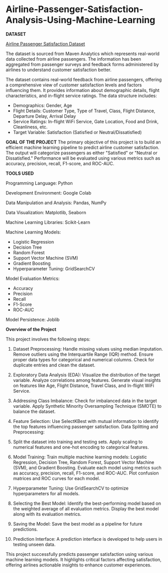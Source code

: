 # **Airline-Passenger-Satisfaction-Analysis-Using-Machine-Learning**

**DATASET**

[Airline Passenger Satisfaction Dataset](https://drive.google.com/file/d/1VtYC86HrBZNrX3-4E-wtQ6ntz469A0IF/view?usp=sharing)

The dataset is sourced from Maven Analytics which represents real-world data collected from airline passengers. The information has been aggregated from passenger surveys and feedback forms administered by airlines to understand customer satisfaction better.

The dataset contains real-world feedback from airline passengers, offering a comprehensive view of customer satisfaction levels and factors influencing them. It provides information about demographic details, flight characteristics, and in-flight service ratings. The data structure includes:
* Demographics: Gender, Age
* Flight Details: Customer Type, Type of Travel, Class, Flight Distance, Departure Delay, Arrival Delay
* Service Ratings: In-flight WiFi Service, Gate Location, Food and Drink, Cleanliness, etc.
* Target Variable: Satisfaction (Satisfied or Neutral/Dissatisfied)

**GOAL OF THE PROJECT**
The primary objective of this project is to build an efficient machine learning pipeline to predict airline customer satisfaction. The output will categorize passengers as either "Satisfied" or "Neutral or Dissatisfied." Performance will be evaluated using various metrics such as accuracy, precision, recall, F1-score, and ROC-AUC.

**TOOLS USED**

Programming Language: Python

Development Environment: Google Colab

Data Manipulation and Analysis: Pandas, NumPy

Data Visualization: Matplotlib, Seaborn

Machine Learning Libraries: Scikit-Learn

Machine Learning Models:

* Logistic Regression
* Decision Tree
* Random Forest
* Support Vector Machine (SVM)
* Gradient Boosting
* Hyperparameter Tuning: GridSearchCV

Model Evaluation Metrics:

* Accuracy
* Precision
* Recall
* F1-Score
* ROC-AUC
  
Model Persistence: Joblib

**Overview of the Project**

This project involves the following steps:

1) Dataset Preprocessing:
Handle missing values using median imputation.
Remove outliers using the Interquartile Range (IQR) method.
Ensure proper data types for categorical and numerical columns.
Check for duplicate entries and clean the dataset.

2) Exploratory Data Analysis (EDA):
Visualize the distribution of the target variable.
Analyze correlations among features.
Generate visual insights on features like Age, Flight Distance, Travel Class, and In-flight WiFi Service.

3) Addressing Class Imbalance:
Check for imbalanced data in the target variable.
Apply Synthetic Minority Oversampling Technique (SMOTE) to balance the dataset.

4) Feature Selection:
Use SelectKBest with mutual information to identify the top features influencing passenger satisfaction.
Data Splitting and Preprocessing:

5) Split the dataset into training and testing sets.
Apply scaling to numerical features and one-hot encoding to categorical features.

6) Model Training:
Train multiple machine learning models: Logistic Regression, Decision Tree, Random Forest, Support Vector Machine (SVM), and Gradient Boosting.
Evaluate each model using metrics such as accuracy, precision, recall, F1-score, and ROC-AUC.
Plot confusion matrices and ROC curves for each model.

7) Hyperparameter Tuning:
Use GridSearchCV to optimize hyperparameters for all models.

8) Selecting the Best Model:
Identify the best-performing model based on the weighted average of all evaluation metrics.
Display the best model along with its evaluation metrics.

9) Saving the Model:
Save the best model as a pipeline for future predictions.

10) Prediction Interface:
A prediction interface is developed to help users in testing unseen data.


This project successfully predicts passenger satisfaction using various machine learning models. It highlights critical factors affecting satisfaction, offering airlines actionable insights to enhance customer experiences.
